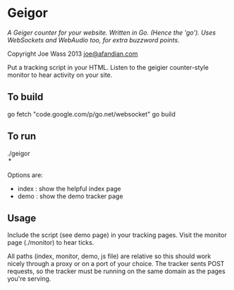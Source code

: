 Geigor
======

*A Geiger counter for your website. Written in Go. (Hence the 'go'). Uses WebSockets and WebAudio too, for extra buzzword points.*

Copyright Joe Wass 2013
joe@afandian.com

Put a tracking script in your HTML. Listen to the geigier counter-style monitor to hear activity on your site.

To build
--------

go fetch "code.google.com/p/go.net/websocket"
go build

To run
------

./geigor <port number> <option>*

Options are:

 - index : show the helpful index page
 - demo : show the demo tracker page

Usage
-----

Include the script (see demo page) in your tracking pages. Visit the monitor page (./monitor) to hear ticks.

All paths (index, monitor, demo, js file) are relative so this should work nicely through a proxy or on a port of your choice. The tracker sents POST requests, so the tracker must be running on the same domain as the pages you're serving.